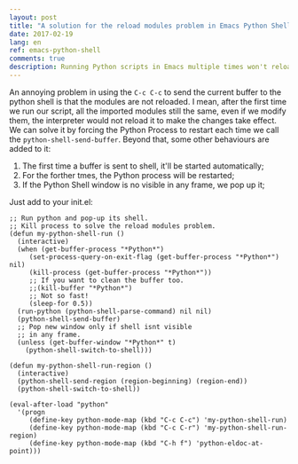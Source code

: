 ```yaml
---
layout: post
title: "A solution for the reload modules problem in Emacs Python Shell"
date: 2017-02-19
lang: en
ref: emacs-python-shell
comments: true
description: Running Python scripts in Emacs multiple times won't reload the imported modules. Then, changes made to them won't be reflected. We can change this behavior with a custom function. 
---
```


An annoying problem in using the ```C-c C-c``` to send the current buffer to the python shell is that the modules are not reloaded. I mean, after the first time we run our script, all the imported modules still the same, even if we modify them, the interpreter would not reload it to make the changes take effect. We can solve it by forcing the Python Process to restart each time we call the ```python-shell-send-buffer```. Beyond that, some other behaviours are added to it: 

1. The first time a buffer is sent to shell, it'll be started automatically;
2. For the forther tmes, the Python process will be restarted;
3. If the Python Shell window is no visible in any frame, we pop up it;

Just add to your init.el:

```elisp
;; Run python and pop-up its shell.
;; Kill process to solve the reload modules problem.
(defun my-python-shell-run ()
  (interactive)
  (when (get-buffer-process "*Python*")
     (set-process-query-on-exit-flag (get-buffer-process "*Python*") nil)
     (kill-process (get-buffer-process "*Python*"))
     ;; If you want to clean the buffer too.
     ;;(kill-buffer "*Python*")
     ;; Not so fast!
     (sleep-for 0.5))
  (run-python (python-shell-parse-command) nil nil)
  (python-shell-send-buffer)
  ;; Pop new window only if shell isnt visible
  ;; in any frame.
  (unless (get-buffer-window "*Python*" t) 
    (python-shell-switch-to-shell)))

(defun my-python-shell-run-region ()
  (interactive)
  (python-shell-send-region (region-beginning) (region-end))
  (python-shell-switch-to-shell))

(eval-after-load "python"
  '(progn
     (define-key python-mode-map (kbd "C-c C-c") 'my-python-shell-run)
     (define-key python-mode-map (kbd "C-c C-r") 'my-python-shell-run-region)
     (define-key python-mode-map (kbd "C-h f") 'python-eldoc-at-point)))

```
